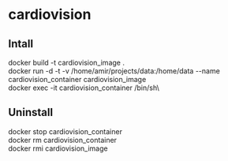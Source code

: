 # cardiovision

## Intall

docker build -t cardiovision_image .\
docker run -d -t -v /home/amir/projects/data:/home/data --name cardiovision_container cardiovision_image\
docker exec -it cardiovision_container /bin/sh\
<!-- eval "$(conda shell.bash hook)" -->

## Uninstall
docker stop cardiovision_container\
docker rm cardiovision_container\
docker rmi cardiovision_image

